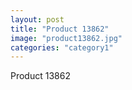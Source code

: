 ```yaml
---
layout: post
title: "Product 13862"
image: "product13862.jpg"
categories: "category1"
---
```

Product 13862
